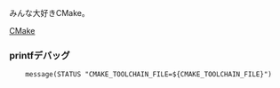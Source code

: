 みんな大好きCMake。

[CMake](https://cmake.org/)

### printfデバッグ

```
	message(STATUS "CMAKE_TOOLCHAIN_FILE=${CMAKE_TOOLCHAIN_FILE}")
```